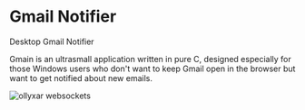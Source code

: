 # Gmail Notifier
Desktop Gmail Notifier

Gmain is an ultrasmall application written in pure C, designed especially for those Windows users who don't want to keep Gmail open in the browser but want to get notified about new emails.

![ollyxar websockets](https://ollyxar.com/img/gmailnotifier.png)
